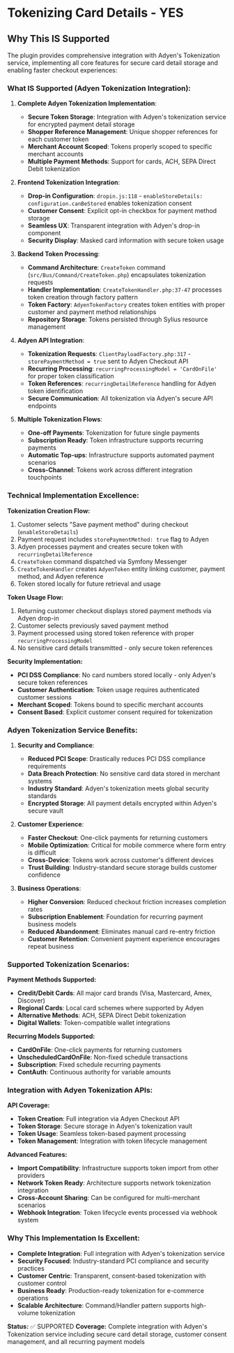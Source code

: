 # Tokenizing Card Details - YES

## Why This IS Supported

The plugin provides comprehensive integration with Adyen's Tokenization service, implementing all core features for secure card detail storage and enabling faster checkout experiences:

### What IS Supported (Adyen Tokenization Integration):

1. **Complete Adyen Tokenization Implementation**:
   - **Secure Token Storage**: Integration with Adyen's tokenization service for encrypted payment detail storage
   - **Shopper Reference Management**: Unique shopper references for each customer token
   - **Merchant Account Scoped**: Tokens properly scoped to specific merchant accounts
   - **Multiple Payment Methods**: Support for cards, ACH, SEPA Direct Debit tokenization

2. **Frontend Tokenization Integration**:
   - **Drop-in Configuration**: `dropin.js:118` - `enableStoreDetails: configuration.canBeStored` enables tokenization consent
   - **Customer Consent**: Explicit opt-in checkbox for payment method storage
   - **Seamless UX**: Transparent integration with Adyen's drop-in component
   - **Security Display**: Masked card information with secure token usage

3. **Backend Token Processing**:
   - **Command Architecture**: `CreateToken` command (`src/Bus/Command/CreateToken.php`) encapsulates tokenization requests
   - **Handler Implementation**: `CreateTokenHandler.php:37-47` processes token creation through factory pattern
   - **Token Factory**: `AdyenTokenFactory` creates token entities with proper customer and payment method relationships
   - **Repository Storage**: Tokens persisted through Sylius resource management

4. **Adyen API Integration**:
   - **Tokenization Requests**: `ClientPayloadFactory.php:317` - `storePaymentMethod = true` sent to Adyen Checkout API
   - **Recurring Processing**: `recurringProcessingModel = 'CardOnFile'` for proper token classification
   - **Token References**: `recurringDetailReference` handling for Adyen token identification
   - **Secure Communication**: All tokenization via Adyen's secure API endpoints

5. **Multiple Tokenization Flows**:
   - **One-off Payments**: Tokenization for future single payments
   - **Subscription Ready**: Token infrastructure supports recurring payments
   - **Automatic Top-ups**: Infrastructure supports automated payment scenarios
   - **Cross-Channel**: Tokens work across different integration touchpoints

### Technical Implementation Excellence:

**Tokenization Creation Flow:**
1. Customer selects "Save payment method" during checkout (`enableStoreDetails`)
2. Payment request includes `storePaymentMethod: true` flag to Adyen
3. Adyen processes payment and creates secure token with `recurringDetailReference`
4. `CreateToken` command dispatched via Symfony Messenger
5. `CreateTokenHandler` creates `AdyenToken` entity linking customer, payment method, and Adyen reference
6. Token stored locally for future retrieval and usage

**Token Usage Flow:**
1. Returning customer checkout displays stored payment methods via Adyen drop-in
2. Customer selects previously saved payment method
3. Payment processed using stored token reference with proper `recurringProcessingModel`
4. No sensitive card details transmitted - only secure token references

**Security Implementation:**
- **PCI DSS Compliance**: No card numbers stored locally - only Adyen's secure token references
- **Customer Authentication**: Token usage requires authenticated customer sessions
- **Merchant Scoped**: Tokens bound to specific merchant accounts
- **Consent Based**: Explicit customer consent required for tokenization

### Adyen Tokenization Service Benefits:

1. **Security and Compliance**:
   - **Reduced PCI Scope**: Drastically reduces PCI DSS compliance requirements
   - **Data Breach Protection**: No sensitive card data stored in merchant systems
   - **Industry Standard**: Adyen's tokenization meets global security standards
   - **Encrypted Storage**: All payment details encrypted within Adyen's secure vault

2. **Customer Experience**:
   - **Faster Checkout**: One-click payments for returning customers
   - **Mobile Optimization**: Critical for mobile commerce where form entry is difficult
   - **Cross-Device**: Tokens work across customer's different devices
   - **Trust Building**: Industry-standard secure storage builds customer confidence

3. **Business Operations**:
   - **Higher Conversion**: Reduced checkout friction increases completion rates
   - **Subscription Enablement**: Foundation for recurring payment business models
   - **Reduced Abandonment**: Eliminates manual card re-entry friction
   - **Customer Retention**: Convenient payment experience encourages repeat business

### Supported Tokenization Scenarios:

**Payment Methods Supported:**
- **Credit/Debit Cards**: All major card brands (Visa, Mastercard, Amex, Discover)
- **Regional Cards**: Local card schemes where supported by Adyen
- **Alternative Methods**: ACH, SEPA Direct Debit tokenization
- **Digital Wallets**: Token-compatible wallet integrations

**Recurring Models Supported:**
- **CardOnFile**: One-click payments for returning customers
- **UnscheduledCardOnFile**: Non-fixed schedule transactions
- **Subscription**: Fixed schedule recurring payments
- **ContAuth**: Continuous authority for variable amounts

### Integration with Adyen Tokenization APIs:

**API Coverage:**
- **Token Creation**: Full integration via Adyen Checkout API
- **Token Storage**: Secure storage in Adyen's tokenization vault
- **Token Usage**: Seamless token-based payment processing
- **Token Management**: Integration with token lifecycle management

**Advanced Features:**
- **Import Compatibility**: Infrastructure supports token import from other providers
- **Network Token Ready**: Architecture supports network tokenization integration
- **Cross-Account Sharing**: Can be configured for multi-merchant scenarios
- **Webhook Integration**: Token lifecycle events processed via webhook system

### Why This Implementation Is Excellent:

- **Complete Integration**: Full integration with Adyen's tokenization service
- **Security Focused**: Industry-standard PCI compliance and security practices
- **Customer Centric**: Transparent, consent-based tokenization with customer control
- **Business Ready**: Production-ready tokenization for e-commerce operations
- **Scalable Architecture**: Command/Handler pattern supports high-volume tokenization

**Status:** ✅ SUPPORTED
**Coverage:** Complete integration with Adyen's Tokenization service including secure card detail storage, customer consent management, and all recurring payment models